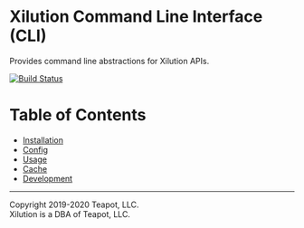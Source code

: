 # Xilution Command Line Interface (CLI)

Provides command line abstractions for Xilution APIs.

[![Build Status](https://travis-ci.org/xilution/xilution-cli.svg?branch=master)](https://travis-ci.org/xilution/xilution-cli)

# Table of Contents

* [Installation](./docs/installation.md)
* [Config](docs/config.md)
* [Usage](./docs/usage.md)
* [Cache](docs/cache.md)
* [Development](./docs/development.md)

---
Copyright 2019-2020 Teapot, LLC.  
Xilution is a DBA of Teapot, LLC.
